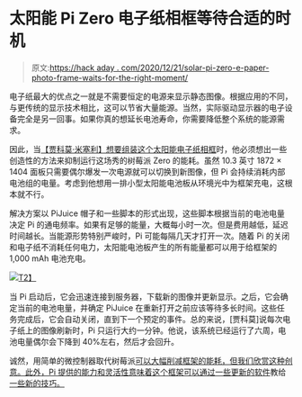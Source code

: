 # 太阳能 Pi Zero 电子纸相框等待合适的时机

> 原文:[https://hack aday . com/2020/12/21/solar-pi-zero-e-paper-photo-frame-waits-for-the-right-moment/](https://hackaday.com/2020/12/21/solar-pi-zero-e-paper-photo-frame-waits-for-the-right-moment/)

电子纸最大的优点之一就是不需要恒定的电源来显示静态图像。根据应用的不同，与更传统的显示技术相比，这可以节省大量能源。当然，实际驱动显示器的电子设备完全是另一回事。如果你真的想延长电池寿命，你需要降低整个系统的能源需求。

因此，当[【贾科莫·米塞利】想要组装这个太阳能电子纸相框](https://www.jamez.it/blog/2020/12/17/made-epaper-solar-powered-digital-photo-frame-call-solarpunk/)时，他必须想出一些创造性的方法来抑制运行这场秀的树莓派 Zero 的能耗。虽然 10.3 英寸 1872 × 1404 面板只需要偶尔爆发一次电源就可以切换到新图像，但 Pi 会持续消耗内部电池组的电量。考虑到他想用一排小型太阳能电池板从环境光中为框架充电，这根本就不行。

解决方案以 PiJuice 帽子和一些脚本的形式出现，这些脚本根据当前的电池电量决定 Pi 的通电频率。如果有足够的能量，大概每小时一次。但是费用越低，延迟时间越长。当能源形势特别严峻时，Pi 可能每隔几天才打开一次。随着 Pi 的关闭和电子纸不消耗任何电力，太阳能电池板产生的所有能量都可以用于给框架的 1,000 mAh 电池充电。

[![](../Images/08a8234ea700c95df5e7ad04332dad59.png)T2】](https://hackaday.com/wp-content/uploads/2020/12/solarpaper_detail1.jpg)

当 Pi 启动后，它会迅速连接到服务器，下载新的图像并更新显示。之后，它会确定当前的电池电量，并确定 PiJuice 在重新打开之前应该等待多长时间。这些任务完成后，它会自动关闭，直到下一个预定的事件。总的来说，[贾科莫]说每次电子纸上的图像刷新时，Pi 只运行大约一分钟。他说，该系统已经运行了六周，电池电量偶尔会下降到 40%左右，然后才会回升。

诚然，用简单的微控制器取代树莓派[可以大幅削减框架的能耗，但我们欣赏这种创意。此外，Pi 提供的能力和灵活性意味着这个框架可以通过一些更新的软件](https://hackaday.com/2020/10/30/color-e-ink-display-photo-frame-pranks-mom/)教给[一些新的技巧。](https://hackaday.com/2019/02/11/get-organized-with-this-raspberry-pi-e-ink-calendar/)